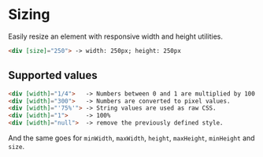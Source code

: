 # Sizing

Easily resize an element with responsive width and height utilities.

```html
<div [size]="250"> -> width: 250px; height: 250px
```

## Supported values

```html
<div [width]="1/4">   -> Numbers between 0 and 1 are multiplied by 100 and converted to % values.
<div [width]="300">   -> Numbers are converted to pixel values.
<div [width]="'75%'"> -> String values are used as raw CSS.
<div [width]="1">     -> 100%
<div [width]="null">  -> remove the previously defined style.
```

And the same goes for `minWidth`, `maxWidth`, `height`, `maxHeight`, `minHeight` and `size`.


